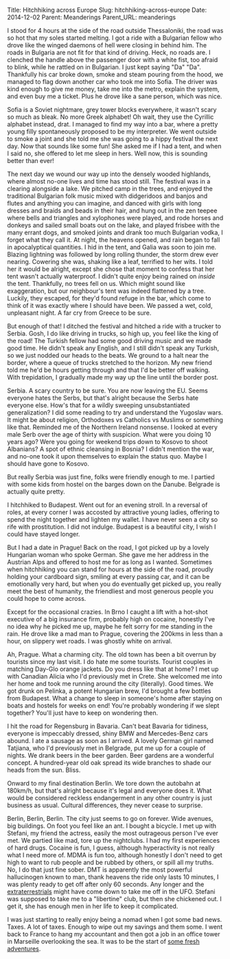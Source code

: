 Title: Hitchhiking across Europe
Slug: hitchhiking-across-europe
Date: 2014-12-02
Parent: Meanderings
Parent_URL: meanderings

I stood for 4 hours at the side of the road outside Thessaloniki, the road was so hot that my soles started melting.  I got a ride with a Bulgarian fellow who drove like the winged daemons of hell were closing in behind him.  The roads in Bulgaria are not fit for that kind of driving.  Heck, no roads are.  I clenched the handle above the passenger door with a white fist, too afraid to blink, while he rattled on in Bulgarian.  I just kept saying "Da" "Da".  Thankfully his car broke down, smoke and steam pouring from the hood, we managed to flag down another car who took me into Sofia.  The driver was kind enough to give me money, take me into the metro, explain the system, and even buy me a ticket.  Plus he drove like a sane person, which was nice.

Sofia is a Soviet nightmare, grey tower blocks everywhere, it wasn't scary so much as bleak.  No more Greek alphabet!  Oh wait, they use the Cyrillic alphabet instead, drat.  I managed to find my way into a bar, where a pretty young filly spontaneously proposed to be my interpreter.  We went outside to smoke a joint and she told me she was going to a hippy festival the next day.  Now that sounds like some fun!  She asked me if I had a tent, and when I said no, she offered to let me sleep in hers.  Well now, this is sounding better than ever!

The next day we wound our way up into the densely wooded highlands, where almost no-one lives and time has stood still.  The festival was in a clearing alongside a lake.  We pitched camp in the trees, and enjoyed the traditional Bulgarian folk music mixed with didgeridoos and banjos and flutes and anything you can imagine, and danced with girls with long dresses and braids and beads in their hair, and hung out in the zen teepee where bells and triangles and xylophones were played, and rode horses and donkeys and sailed small boats out on the lake, and played frisbee with the many errant dogs, and smoked joints and drank too much Bulgarian vodka, I forget what they call it.  At night, the heavens opened, and rain began to fall in apocalyptical quantities.  I hid in the tent, and Galia was soon to join me.  Blazing lightning was followed by long rolling thunder, the storm drew ever nearing.  Cowering she was, shaking like a leaf, terrified to her wits.  I told her it would be alright, except she chose that moment to confess that her tent wasn't actually waterproof.  I didn't quite enjoy being rained on *inside* the tent.  Thankfully, no trees fell on us.  Which might sound like exaggeration, but our neighbour's tent was indeed flattened by a tree.  Luckily, they escaped, for they'd found refuge in the bar, which come to think of it was exactly where I should have been.  We passed a wet, cold, unpleasant night.  A far cry from Greece to be sure.

But enough of that!  I ditched the festival and hitched a ride with a trucker to Serbia.  Gosh, I do like driving in trucks, so high up, you feel like the king of the road!  The Turkish fellow had some good driving music and we made good time.  He didn't speak any English, and I still didn't speak any Turkish, so we just nodded our heads to the beats.  We ground to a halt near the border, where a queue of trucks stretched to the horizon.  My new friend told me he'd be hours getting through and that I'd be better off walking.  With trepidation, I gradually made my way up the line until the border post.

Serbia.  A scary country to be sure.  You are now leaving the EU.  Seems everyone hates the Serbs, but that's alright because the Serbs hate everyone else.  How's that for a wildly sweeping unsubstantiated generalization?  I did some reading to try and understand the Yugoslav wars.  It might be about religion, Orthodoxes vs Catholics vs Muslims or something like that.  Reminded me of the Northern Ireland nonsense.  I looked at every male Serb over the age of thirty with suspicion.  What were you doing 10 years ago?  Were you going for weekend trips down to Kosovo to shoot Albanians?  A spot of ethnic cleansing in Bosnia?  I didn't mention the war, and no-one took it upon themselves to explain the status quo.  Maybe I should have gone to Kosovo.

But really Serbia was just fine, folks were friendly enough to me.  I partied with some kids from hostel on the barges down on the Danube.  Belgrade is actually quite pretty.

I hitchhiked to Budapest.  Went out for an evening stroll.  In a reversal of roles, at every corner I was accosted by attractive young ladies, offering to spend the night together and lighten my wallet.  I have never seen a city so rife with prostitution.  I did not indulge.  Budapest is a beautiful city, I wish I could have stayed longer.

But I had a date in Prague!  Back on the road, I got picked up by a lovely Hungarian woman who spoke German.  She gave me her address in the Austrian Alps and offered to host me for as long as I wanted.  Sometimes when hitchhiking you can stand for hours at the side of the road, proudly holding your cardboard sign, smiling at every passing car, and it can be emotionally very hard, but when you do eventually get picked up, you really meet the best of humanity, the friendliest and most generous people you could hope to come across.  

Except for the occasional crazies.  In Brno I caught a lift with a hot-shot executive of a big insurance firm, probably high on cocaine, honestly I've no idea why he picked me up, maybe he felt sorry for me standing in the rain.  He drove like a mad man to Prague, covering the 200kms in less than a hour, on slippery wet roads.  I was ghostly white on arrival.

Ah, Prague.  What a charming city.  The old town has been a bit overrun by tourists since my last visit.  I do hate me some tourists.  Tourist couples in matching Day-Glo orange jackets.  Do you dress like that at home?  I met up with Canadian Alicia who I'd previously met in Crete.  She welcomed me into her home and took me running around the city (literally).  Good times.  We got drunk on Pelinka, a potent Hungarian brew, I'd brought a few bottles from Budapest.  What a change to sleep in someone's home after staying on boats and hostels for weeks on end!  You're probably wondering if we slept together?  You'll just have to keep on wondering then.

I hit the road for Regensburg in Bavaria.  Can't beat Bavaria for tidiness, everyone is impeccably dressed, shiny BMW and Mercedes-Benz cars abound.  I ate a sausage as soon as I arrived.  A lovely German girl named Tatjiana, who I'd previously met in Belgrade, put me up for a couple of nights.  We drank beers in the beer garden.  Beer gardens are a wonderful concept.  A hundred-year old oak spread its wide branches to shade our heads from the sun.  Bliss.

Onward to my final destination Berlin.  We tore down the autobahn at 180km/h, but that's alright because it's legal and everyone does it.  What would be considered reckless endangerment in any other country is just business as usual.  Cultural differences, they never cease to surprise.

Berlin, Berlin, Berlin.  The city just seems to go on forever.  Wide avenues, big buildings.  On foot you feel like an ant.  I bought a bicycle.  I met up with Stefani, my friend the actress, easily the most outrageous person I've ever met.  We partied like mad, tore up the nightclubs.  I had my first experiences of hard drugs.  Cocaine is fun, I guess, although hyperactivity is not really what I need more of.  MDMA is fun too, although honestly I don't need to get high to want to rub people and be rubbed by others, or spill all my truths.  No, I do that just fine sober.  DMT is apparently the most powerful hallucinogen known to man, thank heavens the ride only lasts 10 minutes, I was plenty ready to get off after only 60 seconds.  Any longer and the [extraterrestrials](http://slatestarcodex.com/2015/04/21/universal-love-said-the-cactus-person/) might have come down to take me off in the UFO.  Stefani was supposed to take me to a "libertine" club, but then she chickened out.  I get it, she has enough men in her life to keep it complicated.

I was just starting to really enjoy being a nomad when I got some bad news.  Taxes.  A lot of taxes.  Enough to wipe out my savings and them some.  I went back to France to hang my accountant and then got a job in an office tower in Marseille overlooking the sea.  It was to be the start of [some fresh adventures](/to-dublin-london-and-back/).